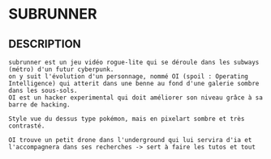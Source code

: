 
# SUBRUNNER

## DESCRIPTION

    subrunner est un jeu vidéo rogue-lite qui se déroule dans les subways (métro) d'un futur cyberpunk.
    on y suit l'évolution d'un personnage, nommé OI (spoil : Operating Intelligence) qui atterit dans une benne au fond d'une galerie sombre dans les sous-sols.
    OI est un hacker experimental qui doit améliorer son niveau grâce à sa barre de hacking.

    Style vue du dessus type pokémon, mais en pixelart sombre et très contrasté.

    OI trouve un petit drone dans l'underground qui lui servira d'ia et l'accompagnera dans ses recherches -> sert à faire les tutos et tout